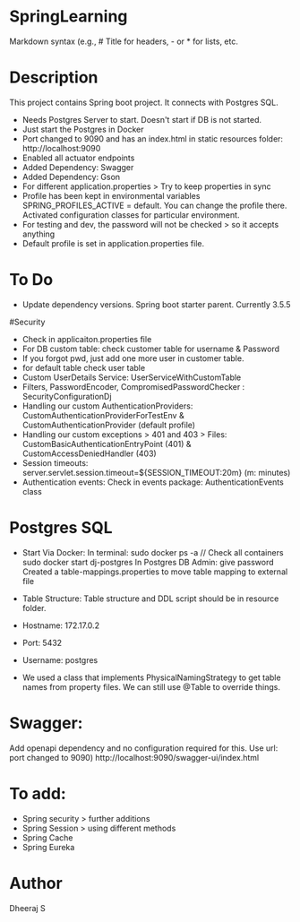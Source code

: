 # SpringLearning
Markdown syntax (e.g., # Title for headers, - or * for lists, etc.

# Description
This project contains Spring boot project.
It connects with Postgres SQL.
 * Needs Postgres Server to start. Doesn't start if DB is not started.
 * Just start the Postgres in Docker
 * Port changed to 9090 and has an index.html in static resources folder: http://localhost:9090
 * Enabled all actuator endpoints
 * Added Dependency: Swagger
 * Added Dependency: Gson
 * For different application.properties > Try to keep properties in sync
 * Profile has been kept in environmental variables SPRING_PROFILES_ACTIVE = default. You can change the profile there. Activated configuration classes for particular environment.
 * For testing and dev, the password will not be checked > so it accepts anything
 * Default profile is set in application.properties file.

# To Do
* Update dependency versions. Spring boot starter parent. Currently 3.5.5

#Security
* Check in applicaiton.properties file
* For DB custom table: check customer table for username & Password 
* If you forgot pwd, just add one more user in customer table.
* for default table check user table
* Custom UserDetails Service: UserServiceWithCustomTable
* Filters, PasswordEncoder, CompromisedPasswordChecker : SecurityConfigurationDj
* Handling our custom AuthenticationProviders: CustomAuthenticationProviderForTestEnv & CustomAuthenticationProvider (default profile)
* Handling our custom exceptions > 401 and 403 > Files: CustomBasicAuthenticationEntryPoint (401) & CustomAccessDeniedHandler (403)
* Session timeouts: server.servlet.session.timeout=${SESSION_TIMEOUT:20m} (m: minutes)
* Authentication events: Check in events package: AuthenticationEvents class



# Postgres SQL
* Start Via Docker: 
In terminal: sudo docker ps -a // Check all containers
sudo docker start dj-postgres
In Postgres DB Admin: give password
Created a table-mappings.properties to move table mapping to external file

* Table Structure:
Table structure and DDL script should be in resource folder.
* Hostname: 172.17.0.2
* Port: 5432
* Username: postgres
* We used a class that implements PhysicalNamingStrategy to get table names from property files. We can still use @Table to override things.

# Swagger:
Add openapi dependency and no configuration required for this. 
Use url: port changed to 9090) http://localhost:9090/swagger-ui/index.html

# To add: 
* Spring security > further additions
* Spring Session > using different methods
* Spring Cache
* Spring Eureka

# Author
Dheeraj S